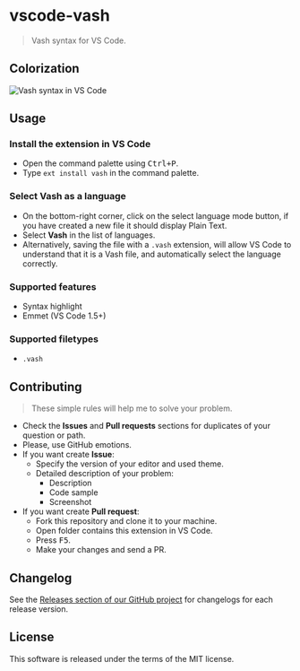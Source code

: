 # vscode-vash

> Vash syntax for VS Code.

## Colorization

![Vash syntax in VS Code](https://cloud.githubusercontent.com/assets/7034281/18126485/041e90a8-6f84-11e6-82b9-d2c259574f94.png)

## Usage

### Install the extension in VS Code

  * Open the command palette using <kbd>Ctrl+P</kbd>.
  * Type `ext install vash` in the command palette.

### Select **Vash** as a language

  * On the bottom-right corner, click on the select language mode button, if you have created a new file it should display Plain Text.
  * Select **Vash** in the list of languages.
  * Alternatively, saving the file with a `.vash` extension, will allow VS Code to understand that it is a Vash file, and automatically select the language correctly.

### Supported features

  * Syntax highlight
  * Emmet (VS Code 1.5+)

### Supported filetypes

  * `.vash`

## Contributing

> These simple rules will help me to solve your problem.

  * Check the **Issues** and **Pull requests** sections for duplicates of your question or path.
  * Please, use GitHub emotions.
  * If you want create **Issue**:
    * Specify the version of your editor and used theme.
    * Detailed description of your problem:
      * Description
      * Code sample
      * Screenshot
  * If you want create **Pull request**:
    * Fork this repository and clone it to your machine.
    * Open folder contains this extension in VS Code.
    * Press <kbd>F5</kbd>.
    * Make your changes and send a PR.

## Changelog

See the [Releases section of our GitHub project](https://github.com/mrmlnc/vscode-vash/releases) for changelogs for each release version.

## License

This software is released under the terms of the MIT license.
